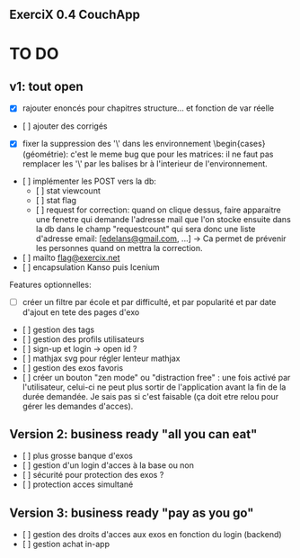 ## ExerciX 0.4 CouchApp

TO DO 
=====


v1: tout open
-------------
- [x] rajouter enoncés pour chapitres structure... et fonction de var réelle
- [ ] ajouter des corrigés
- [x] fixer la suppression des '\\' dans les environnement \begin{cases} (géométrie): c'est le meme bug que pour les matrices: il ne faut pas remplacer les '\\' par les balises br à l'interieur de l'environnement.

- [ ] implémenter les POST vers la db:
  - [ ] stat viewcount
  - [ ] stat flag
  - [ ] request for correction: quand on clique dessus, faire apparaitre une fenetre qui demande l'adresse mail que l'on stocke ensuite dans la db dans le champ "requestcount" qui sera donc une liste d'adresse email: [edelans@gmail.com, ...]  -> Ca permet de prévenir les personnes quand on mettra la correction.
- [ ] mailto flag@exercix.net
- [ ] encapsulation Kanso puis Icenium


Features optionnelles:
- [ ] créer un filtre par école et par difficulté, et par popularité et par date d'ajout en tete des pages d'exo
- [ ] gestion des tags
- [ ] gestion des profils utilisateurs 
- [ ] sign-up et login -> open id ?
- [ ] mathjax svg pour régler lenteur mathjax
- [ ] gestion des exos favoris
- [ ] créer un bouton "zen mode" ou "distraction free" : une fois activé par l'utilisateur, celui-ci ne peut plus sortir de l'application avant la fin de la durée demandée. Je sais pas si c'est faisable (ça doit etre relou pour gérer les demandes d'acces).


Version 2: business ready "all you can eat"
-------------------------------------------
- [ ] plus grosse banque d'exos
- [ ] gestion d'un login d'acces à la base ou non
- [ ] sécurité pour protection des exos ?
- [ ] protection acces simultané
 

Version 3: business ready "pay as you go"
-----------------------------------------
- [ ] gestion des droits d'acces aux exos en fonction du login (backend)
- [ ] gestion achat in-app
